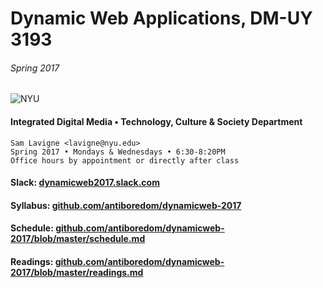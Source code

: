 # Dynamic Web Applications, DM-UY 3193

###### Spring 2017

![NYU](http://engineering.nyu.edu/files/tandon_long_color.png)

#### Integrated Digital Media • Technology, Culture & Society Department

    Sam Lavigne <lavigne@nyu.edu>
    Spring 2017 • Mondays & Wednesdays • 6:30-8:20PM
    Office hours by appointment or directly after class

#### Slack: [dynamicweb2017.slack.com](https://dynamicweb2017.slack.com/)

#### Syllabus: [github.com/antiboredom/dynamicweb-2017](http://github.com/antiboredom/dynamicweb-2017/blob/master/syllabus.md)

#### Schedule: [github.com/antiboredom/dynamicweb-2017/blob/master/schedule.md](http://github.com/antiboredom/dynamicweb-2017/blob/master/schedule.md)

#### Readings: [github.com/antiboredom/dynamicweb-2017/blob/master/readings.md](http://github.com/antiboredom/dynamicweb-2017/blob/master/readings.md)
